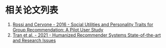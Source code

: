 # 相关论文列表

1. [Rossi and Cervone - 2016 - Social Utilities and Personality Traits for Group Recommendation: A Pilot User Study](1.pdf)
2. [Tran et al. - 2021 - Humanized Recommender Systems State-of-the-art and Research Issues](2.pdf)
